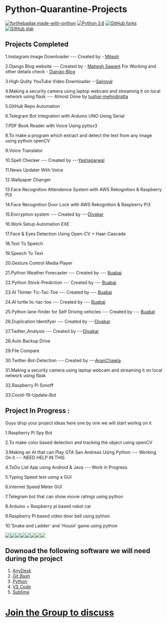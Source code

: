 # Python-Quarantine-Projects

[![forthebadge made-with-python](http://ForTheBadge.com/images/badges/made-with-python.svg)](https://www.python.org/)                  [![Python 3.6](https://img.shields.io/badge/python-3.6-blue.svg)](https://www.python.org/downloads/release/python-360/) [![GitHub forks](https://img.shields.io/github/forks/arbazkhan4712/Python-Quarantine-Projects?style=social)](https://GitHub.com/Naereen/StrapDown.js/network/)                 [![GitHub star](https://img.shields.io/github/stars/arbazkhan4712/Python-Quarantine-Projects?style=social)](https://GitHub.com/Naereen/StrapDown.js/network/)


## Projects Completed 

1.Instagram Image Downloader --- Created by - [Mitesh](https://github.com/Mitesh2499) 

2.Django Blog website --- Created by - [Mahesh Sawant](https://github.com/smahesh29) 
  For Working and other details check - [Django-Blog](https://github.com/smahesh29/Django-Blog)
  
3.High Qulity YouTube Video Downloader  --[Sairoyal](https://github.com/sairoyal007)

4.Making a security camera using laptop webcam and streaming it on local network using flask --- Almost Done by [tushar-mehndiratta](https://github.com/tushar-mehndiratta)

5.GitHub Repo Automation 

6.Telegram Bot Integration with Arduino UNO Using Serial 

7.PDF Book Reader with Voice Using pyttsx3 

8.To make a program which extract and detect  the text from any image using python openCV

9.Voice Translator

10.Spell Checker  --- Created by ---[Yashagarwal](https://github.com/yashagarwal1999)

11.News Updater With Voice

12.Wallpaper Changer 

13.Face Recognition Attendence System with AWS Rekognition & Raspberry Pi3

14.Face Recognition Door Lock with AWS Rekognition & Raspberry Pi3

15.Encryption system --- Created by ---[Divakar](https://github.com/rexdivakar)

16.Work Setup Automation EXE

17.Face & Eyes Detection Using Open-CV + Haar-Cascade

18.Text To Speech

19.Speech To Text

20.Gesture Control Media Player

21.Python Weather Forecaster --- Created by --- [Buabaj](https://github.com/buabaj)

22.Python Stock-Prediction --- Created by --- [Buabaj](https://github.com/buabaj)

23.AI Tkinter Tic-Tac-Toe --- Created by --- [Buabaj](https://github.com/buabaj)

24.AI turtle tic-tac-toe --- Created by --- [Buabaj](https://github.com/buabaj)

25.Python lane-finder for Self Driving vehicles  --- Created by --- [Buabaj](https://github.com/buabaj)

26.Duplication Identifyer  --- Created by ---[Divakar](https://github.com/rexdivakar)

27.Twitter_Analysis --- Created by ---[Divakar](https://github.com/rexdivakar)

28.Auto Backup Drive 

29.File Compare

30.Twitter-Bot-Detection --- Created by ---[AyanChawla](https://github.com/AyanChawla)

31.Making a security camera using laptop webcam and streaming it on local network using flask

32.Raspberry Pi Sonoff

33.Covid-19-Update-Bot

## Project In Progress :

Guys drop your project ideas here one by one we will start workig on it

1.Raspberry Pi Spy Bot

2.To make color based detection and tracking the object using openCV 

3.Making an AI that can Play GTA San Andreas Using Python --- Working On it  --- NEED HELP IN THIS

4.ToDo List App using Android & Java --- Work in Progress

5.Typing Speed test using a GUI

6.Internet Speed Meter GUI 

7.Telegram bot that can show movie ratings using python

8.Arduino + Raspberry pi based robot car

9.Raspberry Pi based video door bell using python

10.'Snake and Ladder' and 'Housii' game using python


[![](https://sourcerer.io/fame/Arbazkhan4712/Arbazkhan4712/Python-Quarantine-Projects/images/0)](https://sourcerer.io/fame/Arbazkhan4712/Arbazkhan4712/Python-Quarantine-Projects/links/0)[![](https://sourcerer.io/fame/Arbazkhan4712/Arbazkhan4712/Python-Quarantine-Projects/images/1)](https://sourcerer.io/fame/Arbazkhan4712/Arbazkhan4712/Python-Quarantine-Projects/links/1)[![](https://sourcerer.io/fame/Arbazkhan4712/Arbazkhan4712/Python-Quarantine-Projects/images/2)](https://sourcerer.io/fame/Arbazkhan4712/Arbazkhan4712/Python-Quarantine-Projects/links/2)[![](https://sourcerer.io/fame/Arbazkhan4712/Arbazkhan4712/Python-Quarantine-Projects/images/3)](https://sourcerer.io/fame/Arbazkhan4712/Arbazkhan4712/Python-Quarantine-Projects/links/3)[![](https://sourcerer.io/fame/Arbazkhan4712/Arbazkhan4712/Python-Quarantine-Projects/images/4)](https://sourcerer.io/fame/Arbazkhan4712/Arbazkhan4712/Python-Quarantine-Projects/links/4)[![](https://sourcerer.io/fame/Arbazkhan4712/Arbazkhan4712/Python-Quarantine-Projects/images/5)](https://sourcerer.io/fame/Arbazkhan4712/Arbazkhan4712/Python-Quarantine-Projects/links/5)[![](https://sourcerer.io/fame/Arbazkhan4712/Arbazkhan4712/Python-Quarantine-Projects/images/6)](https://sourcerer.io/fame/Arbazkhan4712/Arbazkhan4712/Python-Quarantine-Projects/links/6)[![](https://sourcerer.io/fame/Arbazkhan4712/Arbazkhan4712/Python-Quarantine-Projects/images/7)](https://sourcerer.io/fame/Arbazkhan4712/Arbazkhan4712/Python-Quarantine-Projects/links/7)

## Downoad the following software we will need during the project

1. [AnyDesk](https://anydesk.com/en/downloads) 
2. [Git Bash](https://git-scm.com/download)
3. [Python](https://www.python.org/)
4. [VS Code](https://code.visualstudio.com/)
5. [Sublime](https://www.sublimetext.com/)
# [Join the Group to discuss](https://chat.whatsapp.com/HBZwGwcRP3QBqeIRIMEc5i)

